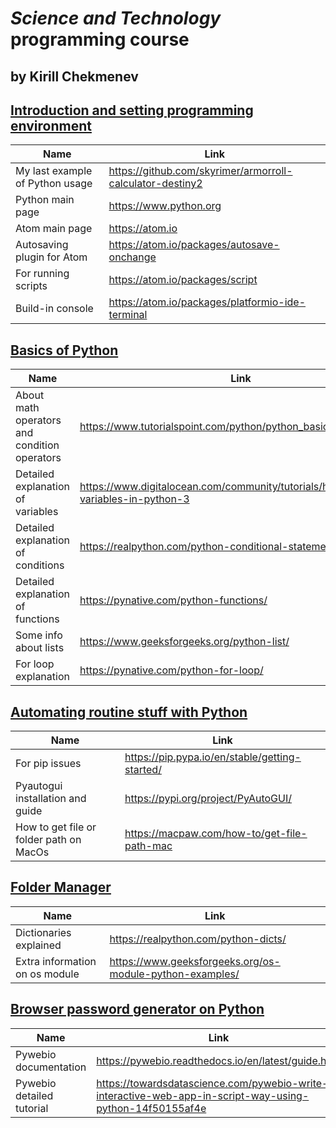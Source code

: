 # _Science and Technology_ programming course

## by Kirill Chekmenev

## [Introduction and setting programming environment](https://docs.google.com/presentation/d/15UQqQwMU35b4RLjbDlKn3vWTIektIA45b7n_saCXDDI/edit?usp=sharing)

| Name                            | Link                                                      |
| ------------------------------- | --------------------------------------------------------- |
| My last example of Python usage | https://github.com/skyrimer/armorroll-calculator-destiny2 |
| Python main page                | https://www.python.org                                    |
| Atom main page                  | https://atom.io                                           |
| Autosaving plugin for Atom      | https://atom.io/packages/autosave-onchange                |
| For running scripts             | https://atom.io/packages/script                           |
| Build-in console                | https://atom.io/packages/platformio-ide-terminal          |

## [Basics of Python](https://docs.google.com/presentation/d/1CvYPmsbdkB18zVH5wnsanub-v4aC1KRIgaZgEQBvyf8/edit?usp=sharing)

| Name                                         | Link                                                                              |
| -------------------------------------------- | --------------------------------------------------------------------------------- |
| About math operators and condition operators | https://www.tutorialspoint.com/python/python_basic_operators.html                 |
| Detailed explanation of variables            | https://www.digitalocean.com/community/tutorials/how-to-use-variables-in-python-3 |
| Detailed explanation of conditions           | https://realpython.com/python-conditional-statements/                             |
| Detailed explanation of functions            | https://pynative.com/python-functions/                                            |
| Some info about lists                        | https://www.geeksforgeeks.org/python-list/                                        |
| For loop explanation                         | https://pynative.com/python-for-loop/                                             |

## [Automating routine stuff with Python](https://docs.google.com/presentation/d/1ZH_hTuO-oYvI4PKCNmmkS3Qwq-2T5Hq4r-stFP83Q1A/edit?usp=sharing)

| Name                                    | Link                                           |
| --------------------------------------- | ---------------------------------------------- |
| For pip issues                          | https://pip.pypa.io/en/stable/getting-started/ |
| Pyautogui installation and guide        | https://pypi.org/project/PyAutoGUI/            |
| How to get file or folder path on MacOs | https://macpaw.com/how-to/get-file-path-mac    |

## [Folder Manager](https://docs.google.com/presentation/d/1MWlyXXX25uPdQyTF49Uhvj93BPHyBCAf4KlfbmtkxYU/edit?usp=sharing)

| Name                           | Link                                                     |
| ------------------------------ | -------------------------------------------------------- |
| Dictionaries explained         | https://realpython.com/python-dicts/                     |
| Extra information on os module | https://www.geeksforgeeks.org/os-module-python-examples/ |

## [Browser password generator on Python](https://docs.google.com/presentation/d/14mhtxHwaBffU74b5oO2Yq8sMaCCJmbUn0927jJTPlnU/edit?usp=sharing)

| Name                      | Link                                                                                                     |
| ------------------------- | -------------------------------------------------------------------------------------------------------- |
| Pywebio documentation     | https://pywebio.readthedocs.io/en/latest/guide.html                                                      |
| Pywebio detailed tutorial | https://towardsdatascience.com/pywebio-write-interactive-web-app-in-script-way-using-python-14f50155af4e |
